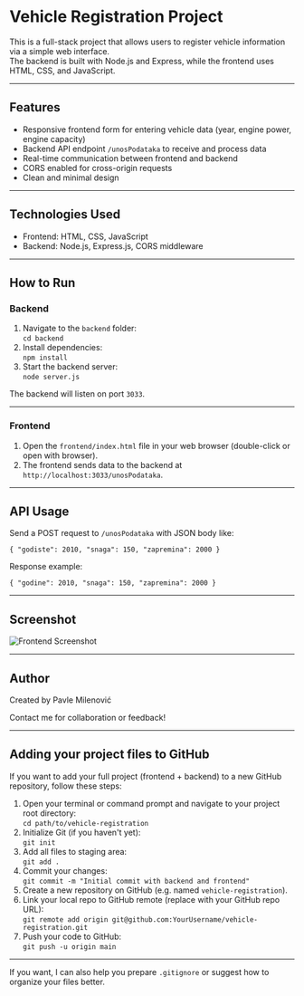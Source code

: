 # Vehicle Registration Project

This is a full-stack project that allows users to register vehicle information via a simple web interface.  
The backend is built with Node.js and Express, while the frontend uses HTML, CSS, and JavaScript.

---

## Features

- Responsive frontend form for entering vehicle data (year, engine power, engine capacity)  
- Backend API endpoint `/unosPodataka` to receive and process data  
- Real-time communication between frontend and backend  
- CORS enabled for cross-origin requests  
- Clean and minimal design  

---

## Technologies Used

- Frontend: HTML, CSS, JavaScript  
- Backend: Node.js, Express.js, CORS middleware  

---

## How to Run

### Backend

1. Navigate to the `backend` folder:  
   `cd backend`  
2. Install dependencies:  
   `npm install`  
3. Start the backend server:  
   `node server.js`  

The backend will listen on port `3033`.

---

### Frontend

1. Open the `frontend/index.html` file in your web browser (double-click or open with browser).  
2. The frontend sends data to the backend at `http://localhost:3033/unosPodataka`.

---

## API Usage

Send a POST request to `/unosPodataka` with JSON body like:  

`{ "godiste": 2010, "snaga": 150, "zapremina": 2000 }`  

Response example:  

`{ "godine": 2010, "snaga": 150, "zapremina": 2000 }`  

---

## Screenshot

![Frontend Screenshot](./frontend/screenshots/form.png)

---

## Author

Created by Pavle Milenović

Contact me for collaboration or feedback!

---

## Adding your project files to GitHub

If you want to add your full project (frontend + backend) to a new GitHub repository, follow these steps:

1. Open your terminal or command prompt and navigate to your project root directory:  
   `cd path/to/vehicle-registration`  
2. Initialize Git (if you haven't yet):  
   `git init`  
3. Add all files to staging area:  
   `git add .`  
4. Commit your changes:  
   `git commit -m "Initial commit with backend and frontend"`  
5. Create a new repository on GitHub (e.g. named `vehicle-registration`).  
6. Link your local repo to GitHub remote (replace with your GitHub repo URL):  
   `git remote add origin git@github.com:YourUsername/vehicle-registration.git`  
7. Push your code to GitHub:  
   `git push -u origin main`

---

If you want, I can also help you prepare `.gitignore` or suggest how to organize your files better.
